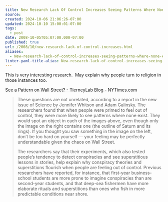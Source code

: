 ```yaml
---
title: New Research Lack Of Control Increases Seeing Patterns Where None Exist
source: 
created: 2024-10-06 21:06:26-07:00
updated: 2024-10-10 15:00:01-07:00
tags:
  - post
date: 2008-10-05T05:07:00.000-07:00
published: true
url: /2008/10/new-research-lack-of-control-increases.html
aliases:
  - New-research-lack-of-control-increases-seeing-patterns-where-none-exist
linter-yaml-title-alias: New-research-lack-of-control-increases-seeing-patterns-where-none-exist
---
```



This is very interesting research.  May explain why people turn to religion in those instances too.  
  
[See a Pattern on Wall Street? - TierneyLab Blog - NYTimes.com](http://tierneylab.blogs.nytimes.com/2008/10/03/see-a-pattern-here/)  

> These questions are not unrelated, according to a report in the new issue of Science by Jennifer Whitson and Adam Galinsky. The researchers found that when people were primed to feel out of control, they were more likely to see patterns where none exist. They would spot an object in each of the images above, even though only the image on the right contains one (the outline of Saturn and its rings). If you thought you saw something in the image on the left, don’t be too hard on yourself — your feeling may be perfectly understandable given the chaos on Wall Street.  
>   
> The researchers say that their experiments, which also tested people’s tendency to detect conspiracies and see superstitious lessons in stories, help explain why conspiracy theories and superstitions flourish when people are feeling out of control. Previous researchers have reported, for instance, that first-year business-school students are more prone to imagine conspiracies than are second-year students, and that deep-sea fishermen have more elaborate rituals and superstitions than ones who fish in more predictable conditions near shore.